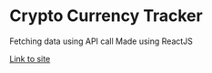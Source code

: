 # Crypto Currency Tracker

Fetching data using API call
Made using ReactJS

[Link to site](https://hsahu615.github.io/CryptoTracker/)
